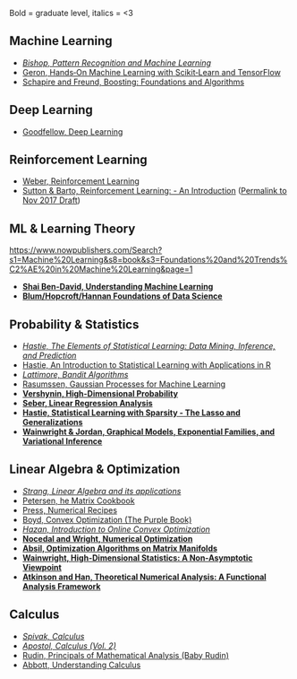 Bold = graduate level, italics = <3

## Machine Learning
* [_Bishop, Pattern Recognition and Machine Learning_](http://users.isr.ist.utl.pt/~wurmd/Livros/school/Bishop%20-%20Pattern%20Recognition%20And%20Machine%20Learning%20-%20Springer%20%202006.pdf)
* [Geron, Hands‑On Machine Learning with Scikit‑Learn and TensorFlow](http://index-of.es/Varios-2/Hands%20on%20Machine%20Learning%20with%20Scikit%20Learn%20and%20Tensorflow.pdf)
* [Schapire and Freund, Boosting: Foundations and Algorithms]()

## Deep Learning
* [Goodfellow, Deep Learning](https://www.deeplearningbook.org/)

## Reinforcement Learning
* [Weber, Reinforcement Learning](https://www.intechopen.com/books/reinforcement_learning)
* [Sutton & Barto, Reinforcement Learning: - An Introduction](http://incompleteideas.net/book/the-book-2nd.html) ([Permalink to Nov 2017 Draft](https://perma.cc/83ER-64M3))

## ML & Learning Theory
https://www.nowpublishers.com/Search?s1=Machine%20Learning&s8=book&s3=Foundations%20and%20Trends%C2%AE%20in%20Machine%20Learning&page=1
* [**Shai Ben-David, Understanding Machine Learning**]()
* [**Blum/Hopcroft/Hannan Foundations of Data Science**]()

## Probability & Statistics

* [_Hastie, The Elements of Statistical Learning: Data Mining, Inference, and Prediction_](https://web.stanford.edu/~hastie/ElemStatLearn/)
* [Hastie, An Introduction to Statistical Learning with Applications in R](https://www-bcf.usc.edu/~gareth/ISL/)
* [_Lattimore, Bandit Algorithms_](https://tor-lattimore.com/downloads/book/book.pdf)
* [Rasumssen, Gaussian Processes for Machine Learning](http://www.gaussianprocess.org/gpml/chapters/)
* [**Vershynin, High-Dimensional Probability**]()
* [**Seber, Linear Regression Analysis**](https://www.amazon.com/Linear-Regression-Analysis-George-Seber/dp/0471415405)
* [**Hastie, Statistical Learning with Sparsity - The Lasso and Generalizations**](https://web.stanford.edu/~hastie/StatLearnSparsity_files/SLS_corrected_1.4.16.pdf)
* [**Wainwright & Jordan, Graphical Models, Exponential Families, and Variational Inference**]()

## Linear Algebra & Optimization

* [_Strang, Linear Algebra and its applications_](http://www.math.hcmus.edu.vn/~bxthang/Linear%20algebra%20and%20its%20applications.pdf)
* [Petersen, he Matrix Cookbook](https://www.math.uwaterloo.ca/~hwolkowi/matrixcookbook.pdf)
* [Press, Numerical Recipes](https://e-maxx.ru/bookz/files/numerical_recipes.pdf)
* [Boyd, Convex Optimization (The Purple Book)](https://web.stanford.edu/~boyd/cvxbook/bv_cvxbook.pdf)
* [_Hazan, Introduction to Online Convex Optimization_](https://ocobook.cs.princeton.edu/OCObook.pdf)
* [**Nocedal and Wright, Numerical Optimization**]()
* [**Absil, Optimization Algorithms on Matrix Manifolds**](http://www.eeci-institute.eu/GSC2011/Photos-EECI/EECI-GSC-2011-M5/book_AMS.pdf)
* [**Wainwright, High-Dimensional Statistics: A Non-Asymptotic Viewpoint**]()
* [**Atkinson and Han, Theoretical Numerical Analysis: A Functional Analysis Framework**]()

## Calculus

* [_Spivak, Calculus_](https://notendur.hi.is/mbh6/html/_downloads/Calculus%20-%20Michael%20Spivak.pdf)
* [_Apostol, Calculus (Vol. 2)_](https://www.spps.org/cms/lib/MN01910242/Centricity/Domain/860/%20CalculusTextbook.pdf)
* [Rudin, Principals of Mathematical Analysis (Baby Rudin)](https://notendur.hi.is/vae11/%C3%9Eekking/principles_of_mathematical_analysis_walter_rudin.pdf)
* [Abbott, Understanding Calculus](https://www.amazon.com/dp/0387950605/)
